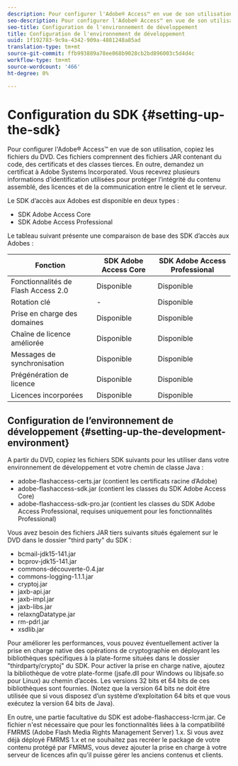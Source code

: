 ```yaml
---
description: Pour configurer l'Adobe® Access™ en vue de son utilisation, copiez les fichiers du DVD. Ces fichiers comprennent des fichiers JAR contenant du code, des certificats et des classes tierces. En outre, demandez un certificat à Adobe Systems Incorporated. Vous recevrez plusieurs informations d’identification utilisées pour protéger l’intégrité du contenu assemblé, des licences et de la communication entre le client et le serveur.
seo-description: Pour configurer l'Adobe® Access™ en vue de son utilisation, copiez les fichiers du DVD. Ces fichiers comprennent des fichiers JAR contenant du code, des certificats et des classes tierces. En outre, demandez un certificat à Adobe Systems Incorporated. Vous recevrez plusieurs informations d’identification utilisées pour protéger l’intégrité du contenu assemblé, des licences et de la communication entre le client et le serveur.
seo-title: Configuration de l'environnement de développement
title: Configuration de l'environnement de développement
uuid: 1f192783-9c9a-4342-909a-4881248a85ad
translation-type: tm+mt
source-git-commit: ffb993889a78ee068b9028cb2bd896003c5d4d4c
workflow-type: tm+mt
source-wordcount: '466'
ht-degree: 0%

---
```



# Configuration du SDK {#setting-up-the-sdk}

Pour configurer l&#39;Adobe® Access™ en vue de son utilisation, copiez les fichiers du DVD. Ces fichiers comprennent des fichiers JAR contenant du code, des certificats et des classes tierces. En outre, demandez un certificat à Adobe Systems Incorporated. Vous recevrez plusieurs informations d’identification utilisées pour protéger l’intégrité du contenu assemblé, des licences et de la communication entre le client et le serveur.

Le SDK d’accès aux Adobes est disponible en deux types :
* SDK Adobe Access Core
* SDK Adobe Access Professional

Le tableau suivant présente une comparaison de base des SDK d’accès aux Adobes :

| Fonction | SDK Adobe Access Core | SDK Adobe Access Professional |
|---|---|---|
| Fonctionnalités de Flash Access 2.0 | Disponible | Disponible |
| Rotation clé | - | Disponible |
| Prise en charge des domaines | Disponible | Disponible |
| Chaîne de licence améliorée | Disponible | Disponible |
| Messages de synchronisation | Disponible | Disponible |
| Prégénération de licence | Disponible | Disponible |
| Licences incorporées | Disponible | Disponible |

## Configuration de l’environnement de développement {#setting-up-the-development-environment}

A partir du DVD, copiez les fichiers SDK suivants pour les utiliser dans votre environnement de développement et votre chemin de classe Java :

* adobe-flashaccess-certs.jar (contient les certificats racine d’Adobe)
* adobe-flashaccess-sdk.jar (contient les classes du SDK Adobe Access Core)
* adobe-flashaccess-sdk-pro.jar (contient les classes du SDK Adobe Access Professional, requises uniquement pour les fonctionnalités Professional)

Vous avez besoin des fichiers JAR tiers suivants situés également sur le DVD dans le dossier &quot;third party&quot; du SDK :

* bcmail-jdk15-141.jar
* bcprov-jdk15-141.jar
* commons-découverte-0.4.jar
* commons-logging-1.1.1.jar
* cryptoj.jar
* jaxb-api.jar
* jaxb-impl.jar
* jaxb-libs.jar
* relaxngDatatype.jar
* rm-pdrl.jar
* xsdlib.jar

Pour améliorer les performances, vous pouvez éventuellement activer la prise en charge native des opérations de cryptographie en déployant les bibliothèques spécifiques à la plate-forme situées dans le dossier &quot;thirdparty/cryptoj&quot; du SDK. Pour activer la prise en charge native, ajoutez la bibliothèque de votre plate-forme (jsafe.dll pour Windows ou libjsafe.so pour Linux) au chemin d’accès. Les versions 32 bits et 64 bits de ces bibliothèques sont fournies. (Notez que la version 64 bits ne doit être utilisée que si vous disposez d’un système d’exploitation 64 bits et que vous exécutez la version 64 bits de Java).

En outre, une partie facultative du SDK est adobe-flashaccess-lcrm.jar. Ce fichier n&#39;est nécessaire que pour les fonctionnalités liées à la compatibilité FMRMS (Adobe Flash Media Rights Management Server) 1.x. Si vous avez déjà déployé FMRMS 1.x et ne souhaitez pas recréer le package de votre contenu protégé par FMRMS, vous devez ajouter la prise en charge à votre serveur de licences afin qu’il puisse gérer les anciens contenus et clients.
